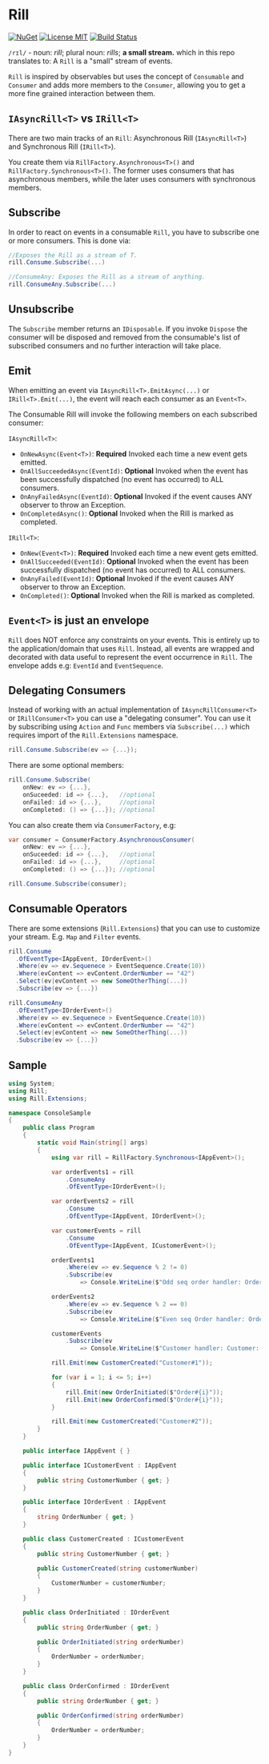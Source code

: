 # Rill
[![NuGet](https://img.shields.io/nuget/v/Rill.svg?cacheSeconds=3600)](https://www.nuget.org/packages/Rill)
[![License MIT](https://img.shields.io/badge/License-MIT-blue.svg)](https://choosealicense.com/licenses/mit/)
[![Build Status](https://dev.azure.com/daniel-wertheim/os/_apis/build/status/danielwertheim.rill-CI?branchName=main)](https://dev.azure.com/daniel-wertheim/os/_build/latest?definitionId=9&branchName=main)

`/rɪl/` - noun: *rill*; plural noun: *rills*; **a small stream.** which in this repo translates to: A `Rill` is a "small" stream of events.

`Rill` is inspired by observables but uses the concept of `Consumable` and `Consumer` and adds more members to the `Consumer`, allowing you to get a more fine grained interaction between them.

## `IAsyncRill<T>` vs `IRill<T>`
There are two main tracks of an `Rill`: Asynchronous Rill (`IAsyncRill<T>`) and Synchronous Rill (`IRill<T>`).

You create them via `RillFactory.Asynchronous<T>()` and `RillFactory.Synchronous<T>()`. The former uses consumers that has asynchronous members, while the later uses consumers with synchronous members.

## Subscribe
In order to react on events in a consumable `Rill`, you have to subscribe one or more consumers. This is done via:

```csharp
//Exposes the Rill as a stream of T.
rill.Consume.Subscribe(...)
```

```csharp
//ConsumeAny: Exposes the Rill as a stream of anything.
rill.ConsumeAny.Subscribe(...)
```

## Unsubscribe
The `Subscribe` member returns an `IDisposable`. If you invoke `Dispose` the consumer will be disposed and removed from the consumable's list of subscribed consumers and no further interaction will take place.

## Emit
When emitting an event via `IAsyncRill<T>.EmitAsync(...)` or `IRill<T>.Emit(...)`, the event will reach each consumer as an `Event<T>`.

The Consumable Rill will invoke the following members on each subscribed consumer:

`IAsyncRill<T>`:
- `OnNewAsync(Event<T>)`: **Required** Invoked each time a new event gets emitted.
- `OnAllSucceededAsync(EventId)`: **Optional** Invoked when the event has been successfully dispatched (no event has occurred) to ALL consumers.
- `OnAnyFailedAsync(EventId)`: **Optional** Invoked if the event causes ANY observer to throw an Exception.
- `OnCompletedAsync()`: **Optional** Invoked when the Rill is marked as completed.

`IRill<T>`:
- `OnNew(Event<T>)`: **Required** Invoked each time a new event gets emitted.
- `OnAllSucceeded(EventId)`: **Optional** Invoked when the event has been successfully dispatched (no event has occurred) to ALL consumers.
- `OnAnyFailed(EventId)`: **Optional** Invoked if the event causes ANY observer to throw an Exception.
- `OnCompleted()`: **Optional** Invoked when the Rill is marked as completed.

## `Event<T>` is just an envelope
`Rill` does NOT enforce any constraints on your events. This is entirely up to the application/domain that uses `Rill`. Instead, all events are wrapped and decorated with data useful to represent the event occurrence in `Rill`. The envelope adds e.g: `EventId` and `EventSequence`.

## Delegating Consumers
Instead of working with an actual implementation of `IAsyncRillConsumer<T>` or `IRillConsumer<T>` you can use a "delegating consumer". You can use it by subscribing using `Action` and `Func` members via `Subscribe(...)` which requires import of the `Rill.Extensions` namespace.

```csharp
rill.Consume.Subscribe(ev => {...});
```

There are some optional members:

```csharp
rill.Consume.Subscribe(
    onNew: ev => {...},
    onSuceeded: id => {...},   //optional
    onFailed: id => {...},     //optional
    onCompleted: () => {...}); //optional
```

You can also create them via `ConsumerFactory`, e.g:

```csharp
var consumer = ConsumerFactory.AsynchronousConsumer(
    onNew: ev => {...},
    onSuceeded: id => {...},   //optional
    onFailed: id => {...},     //optional
    onCompleted: () => {...}); //optional

rill.Consume.Subscribe(consumer);
```

## Consumable Operators
There are some extensions (`Rill.Extensions`) that you can use to customize your stream. E.g. `Map` and `Filter` events.

```csharp
rill.Consume
  .OfEventType<IAppEvent, IOrderEvent>()
  .Where(ev => ev.Sequenece > EventSequence.Create(10))
  .Where(evContent => evContent.OrderNumber == "42")
  .Select(ev|evContent => new SomeOtherThing(...))
  .Subscribe(ev => {...})
```

```csharp
rill.ConsumeAny
  .OfEventType<IOrderEvent>()
  .Where(ev => ev.Sequenece > EventSequence.Create(10))
  .Where(evContent => evContent.OrderNumber == "42")
  .Select(ev|evContent => new SomeOtherThing(...))
  .Subscribe(ev => {...})
```

## Sample
```csharp
using System;
using Rill;
using Rill.Extensions;

namespace ConsoleSample
{
    public class Program
    {
        static void Main(string[] args)
        {
            using var rill = RillFactory.Synchronous<IAppEvent>();

            var orderEvents1 = rill
                .ConsumeAny
                .OfEventType<IOrderEvent>();

            var orderEvents2 = rill
                .Consume
                .OfEventType<IAppEvent, IOrderEvent>();

            var customerEvents = rill
                .Consume
                .OfEventType<IAppEvent, ICustomerEvent>();

            orderEvents1
                .Where(ev => ev.Sequence % 2 != 0)
                .Subscribe(ev
                    => Console.WriteLine($"Odd seq order handler: Order: {ev.Content.OrderNumber}"));

            orderEvents2
                .Where(ev => ev.Sequence % 2 == 0)
                .Subscribe(ev
                    => Console.WriteLine($"Even seq Order handler: Order: {ev.Content.OrderNumber}"));

            customerEvents
                .Subscribe(ev
                    => Console.WriteLine($"Customer handler: Customer: {ev.Content.CustomerNumber}"));

            rill.Emit(new CustomerCreated("Customer#1"));

            for (var i = 1; i <= 5; i++)
            {
                rill.Emit(new OrderInitiated($"Order#{i}"));
                rill.Emit(new OrderConfirmed($"Order#{i}"));
            }

            rill.Emit(new CustomerCreated("Customer#2"));
        }
    }

    public interface IAppEvent { }

    public interface ICustomerEvent : IAppEvent
    {
        public string CustomerNumber { get; }
    }

    public interface IOrderEvent : IAppEvent
    {
        string OrderNumber { get; }
    }

    public class CustomerCreated : ICustomerEvent
    {
        public string CustomerNumber { get; }

        public CustomerCreated(string customerNumber)
        {
            CustomerNumber = customerNumber;
        }
    }

    public class OrderInitiated : IOrderEvent
    {
        public string OrderNumber { get; }

        public OrderInitiated(string orderNumber)
        {
            OrderNumber = orderNumber;
        }
    }

    public class OrderConfirmed : IOrderEvent
    {
        public string OrderNumber { get; }

        public OrderConfirmed(string orderNumber)
        {
            OrderNumber = orderNumber;
        }
    }
}

```
